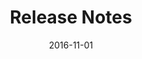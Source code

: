 ---
title: Release Notes
linktitle:
description: Information on the Hugo license.
qr_description:
qr_returns:
date: 2016-11-01
publishdate: 2016-11-01
lastmod: 2016-11-01
weight: 30
draft: false
type:
layout:
slug:
aliases: [/meta/release-notes]
notes:
---